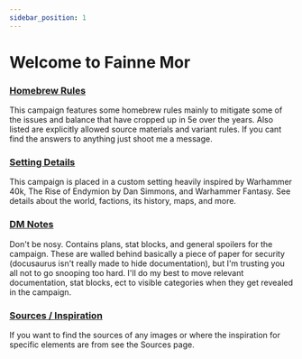 ```yaml
---
sidebar_position: 1
---
```


# Welcome to Fainne Mor

### [Homebrew Rules](/docs/rules/intro)

This campaign features some homebrew rules mainly to mitigate some of the issues and balance that have cropped up in 5e over the years. Also listed are explicitly allowed source materials and variant rules. If you cant find the answers to anything just shoot me a message.

### [Setting Details](/docs/setting/intro)

This campaign is placed in a custom setting heavily inspired by Warhammer 40k, The Rise of Endymion by Dan Simmons, and Warhammer Fantasy. See details about the world, factions, its history, maps, and more.

### [DM Notes](/docs/dmnotes/intro)

Don't be nosy. Contains plans, stat blocks, and general spoilers for the campaign. These are walled behind basically a piece of paper for security (docusaurus isn't really made to hide documentation), but I'm trusting you all not to go snooping too hard. I'll do my best to move relevant documentation, stat blocks, ect to visible categories when they get revealed in the campaign.

### [Sources / Inspiration](/docs/sources)

If you want to find the sources of any images or where the inspiration for specific elements are from see the Sources page.
